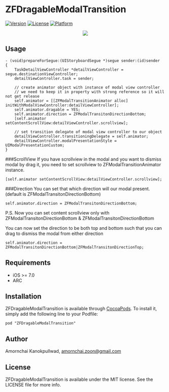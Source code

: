# ZFDragableModalTransition

[![Version](https://img.shields.io/cocoapods/v/ZFDragableModalTransition.svg?style=flat)](http://cocoadocs.org/docsets/ZFDragableModalTransition)
[![License](https://img.shields.io/cocoapods/l/ZFDragableModalTransition.svg?style=flat)](http://cocoadocs.org/docsets/ZFDragableModalTransition)
[![Platform](https://img.shields.io/cocoapods/p/ZFDragableModalTransition.svg?style=flat)](http://cocoadocs.org/docsets/ZFDragableModalTransition)

<p align="center"><img src="https://raw.githubusercontent.com/zoonooz/ZFDragableModalTransition/master/Screenshot/ss.gif"/></p>

## Usage

```objc
- (void)prepareForSegue:(UIStoryboardSegue *)segue sender:(id)sender
{
    TaskDetailViewController *detailViewController = segue.destinationViewController;
    detailViewController.task = sender;
    
    // create animator object with instance of modal view controller
    // we need to keep it in property with strong reference so it will not get release
    self.animator = [[ZFModalTransitionAnimator alloc] initWithModalViewController:detailViewController];
    self.animator.dragable = YES;
    self.animator.direction = ZFModalTransitonDirectionBottom;
    [self.animator setContentScrollView:detailViewController.scrollview];
    
    // set transition delegate of modal view controller to our object
    detailViewController.transitioningDelegate = self.animator;
    detailViewController.modalPresentationStyle = UIModalPresentationCustom;
}
```
###ScrollView
If you have scrollview in the modal and you want to dismiss modal by drag it, you need to set scrollview to ZFModalTransitionAnimator instance.
```objc
[self.animator setContentScrollView:detailViewController.scrollview];
```

###Direction
You can set that which direction will our modal present. (default is ZFModalTransitonDirectionBottom)
```objc
self.animator.direction = ZFModalTransitonDirectionBottom;
```
P.S. Now you can set content scrollview only with ZFModalTransitonDirectionBottom & ZFModalTransitonDirectionBottom

You can now set the direction to be both top and bottom such that you
can drag to dismiss the modal from either direction
``` obj
self.animator.direction =
ZFModalTransitonDirectionBottom|ZFModalTransitonDirectionTop;
```

## Requirements
- iOS >= 7.0
- ARC

## Installation

ZFDragableModalTransition is available through [CocoaPods](http://cocoapods.org). To install
it, simply add the following line to your Podfile:

    pod "ZFDragableModalTransition"

## Author

Amornchai Kanokpullwad, amornchai.zoon@gmail.com

## License

ZFDragableModalTransition is available under the MIT license. See the LICENSE file for more info.

